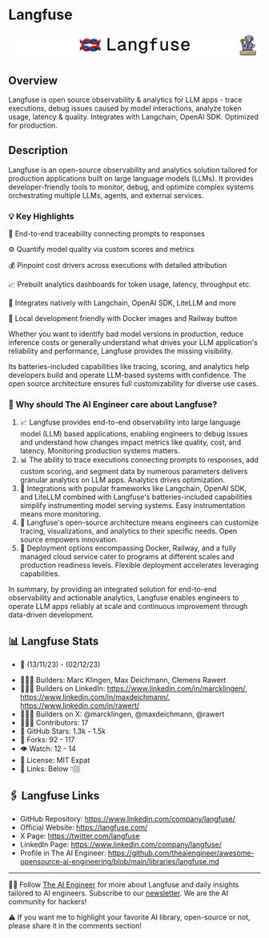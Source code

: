 # Langfuse
![The AI Engineer presents Langfuse](langfuse_1920x192.png)
## Overview
Langfuse is open source observability & analytics for LLM apps - trace executions, debug issues caused by model interactions, analyze token usage, latency & quality. Integrates with Langchain, OpenAI SDK. Optimized for production.

## Description
Langfuse is an open-source observability and analytics solution tailored for production applications built on large language models (LLMs). It provides developer-friendly tools to monitor, debug, and optimize complex systems orchestrating multiple LLMs, agents, and external services.

### 💡 Key Highlights
🔎 End-to-end traceability connecting prompts to responses

⚙️ Quantify model quality via custom scores and metrics

💰 Pinpoint cost drivers across executions with detailed attribution

📈 Prebuilt analytics dashboards for token usage, latency, throughput etc.

🤝 Integrates natively with Langchain, OpenAI SDK, LiteLLM and more

🔧 Local development friendly with Docker images and Railway button

Whether you want to identify bad model versions in production, reduce inference costs or generally understand what drives your LLM application's reliability and performance, Langfuse provides the missing visibility.

Its batteries-included capabilities like tracing, scoring, and analytics help developers build and operate LLM-based systems with confidence. The open source architecture ensures full customizability for diverse use cases.

### 🤔 Why should The AI Engineer care about Langfuse?

1. 📈 Langfuse provides end-to-end observability into large language model (LLM) based applications, enabling engineers to debug issues and understand how changes impact metrics like quality, cost, and latency. Monitoring production systems matters.
2. 📊 The ability to trace executions connecting prompts to responses, add custom scoring, and segment data by numerous parameters delivers granular analytics on LLM apps. Analytics drives optimization.
3. 🔌 Integrations with popular frameworks like Langchain, OpenAI SDK, and LiteLLM combined with Langfuse's batteries-included capabilities simplify instrumenting model serving systems. Easy instrumentation means more monitoring.
4. 🤝 Langfuse's open-source architecture means engineers can customize tracing, visualizations, and analytics to their specific needs. Open source empowers innovation.
5. 🚀 Deployment options encompassing Docker, Railway, and a fully managed cloud service cater to programs at different scales and production readiness levels. Flexible deployment accelerates leveraging capabilities.

In summary, by providing an integrated solution for end-to-end observability and actionable analytics, Langfuse enables engineers to operate LLM apps reliably at scale and continuous improvement through data-driven development.

## 📊 Langfuse Stats
- 📅 (13/11/23) - (02/12/23)
* 👷🏽‍♀️ Builders: Marc Klingen, Max Deichmann, Clemens Rawert
* 👩🏽‍💼 Builders on LinkedIn: https://www.linkedin.com/in/marcklingen/, https://www.linkedin.com/in/maxdeichmann/, https://www.linkedin.com/in/rawert/
* 👩🏽‍🏭 Builders on X: @marcklingen, @maxdeichmann, @rawert
* 👩🏽‍💻 Contributors: 17
* 💫 GitHub Stars: 1.3k  - 1.5k
* 🍴 Forks: 92 - 117
* 👁️ Watch: 12 - 14
* 🪪 License: MIT Expat
* 🔗 Links: Below 👇🏽

## 🖇️ Langfuse Links
* GitHub Repository: https://www.linkedin.com/company/langfuse/
* Official Website: https://langfuse.com/
* X Page: https://twitter.com/langfuse
* LinkedIn Page: https://www.linkedin.com/company/langfuse/
* Profile in The AI Engineer: https://github.com/theaiengineer/awesome-opensource-ai-engineering/blob/main/libraries/langfuse.md

---
🧙🏽 Follow [The AI Engineer](https://www.linkedin.com/company/theaiengineer/) for more about Langfuse and daily insights tailored to AI engineers. Subscribe to our [newsletter](http://theaiengineerco.substack.com). We are the AI community for hackers!

⚠️ If you want me to highlight your favorite AI library, open-source or not, please share it in the comments section!
